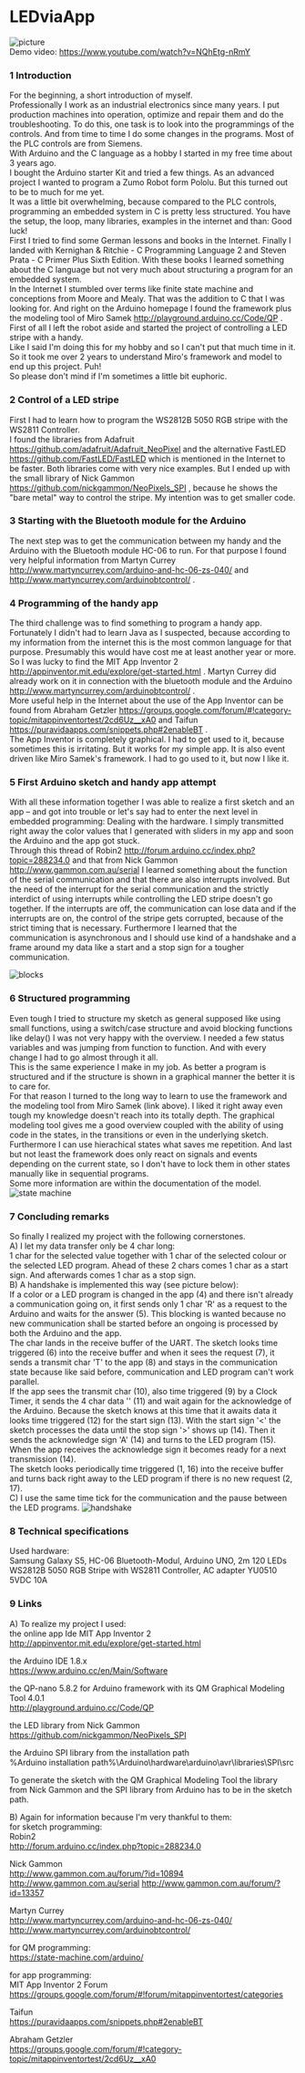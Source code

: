 # LEDviaApp
![picture](doc/stuff/LEDviaApp.jpg)  
Demo video: https://www.youtube.com/watch?v=NQhEtg-nRmY
### 1  Introduction
For the beginning, a short introduction of myself.  
Professionally I work as an industrial electronics since many years. I put production machines into operation, optimize and repair them and do the troubleshooting. To do this, one task is to look into the programmings of the controls. And from time to time I do some changes in the programs. Most of the PLC controls are from Siemens.  
With Arduino and the C language as a hobby I started in my free time about 3 years ago.  
I bought the Arduino starter Kit and tried a few things. As an advanced project I wanted to program a Zumo Robot form Pololu. But this turned out to be to much for me yet.  
It was a little bit overwhelming, because compared to the PLC controls, programming an embedded system in C is pretty less structured. You have the setup, the loop, many libraries, examples in the internet and than: Good luck!  
First I tried to find some German lessons and books in the Internet. Finally I landed with Kernighan & Ritchie - C Programming Language 2 and Steven Prata - C Primer Plus Sixth Edition. With these books I learned something about the C language but not very much about structuring a program for an embedded system.  
In the Internet I stumbled over terms like finite state machine and conceptions from Moore and Mealy. That was the addition to C that I was looking for. And right on the Arduino homepage I found the framework plus the modeling tool of Miro Samek http://playground.arduino.cc/Code/QP .
First of all I left the robot aside and started the project of controlling a LED stripe with a handy.  
Like I said I'm doing this for my hobby and so I can't put that much time in it. So it took me over 2 years to understand Miro's framework and model to end up this project. Puh!  
So please don't mind if I'm sometimes a little bit euphoric.
### 2  Control of a LED stripe
First I had to learn how to program the WS2812B 5050 RGB stripe with the WS2811 Controller.  
I found the libraries from Adafruit https://github.com/adafruit/Adafruit_NeoPixel and the alternative FastLED https://github.com/FastLED/FastLED which is mentioned in the Internet to be faster. Both libraries come with very nice examples. But I ended up with the small library of Nick Gammon https://github.com/nickgammon/NeoPixels_SPI , because he shows the "bare metal" way to control the stripe. My intention was to get smaller code.
### 3  Starting with the Bluetooth module for the Arduino
The next step was to get the communication between my handy and the Arduino with the Bluetooth module HC-06 to run. For that purpose I found very helpful information from Martyn Currey http://www.martyncurrey.com/arduino-and-hc-06-zs-040/ and http://www.martyncurrey.com/arduinobtcontrol/ .
### 4  Programming of the handy app
The third challenge was to find something to program a handy app.  
Fortunately I didn't had to learn Java as I suspected, because according to my information from the internet this is the most common language for that purpose. Presumably this would have cost me at least another year or more.  
So I was lucky to find the MIT App Inventor 2 http://appinventor.mit.edu/explore/get-started.html . Martyn Currey did already work on it in connection with the bluetooth module and the Arduino http://www.martyncurrey.com/arduinobtcontrol/ .  
More useful help in the Internet about the use of the App Inventor can be found from Abraham Getzler https://groups.google.com/forum/#!category-topic/mitappinventortest/2cd6Uz__xA0  and Taifun  https://puravidaapps.com/snippets.php#2enableBT .  
The App Inventor is completely graphical. I had to get used to it, because sometimes this is irritating. But it works for my simple app. It is also event driven like Miro Samek's framework. I had to go used to it, but now I like it.
### 5  First Arduino sketch and handy app attempt
With all these information together I was able to realize a first sketch and an app – and got into trouble or let's say had to enter the next level in embedded programming: Dealing with the hardware. I simply transmitted right away the color values that I generated with sliders in my app and soon the Arduino and the app got stuck.  
Through this thread of Robin2 http://forum.arduino.cc/index.php?topic=288234.0 and that from Nick Gammon http://www.gammon.com.au/serial I learned something about the function of the serial communication and that there are also interrupts involved. But the need of the interrupt for the serial communication and the strictly interdict of using interrupts while controlling the LED stripe doesn't go together. If the interrupts are off, the communication can lose data and if the interrupts are on, the control of the stripe gets corrupted, because of the strict timing that is necessary. Furthermore I learned that the communication is asynchronous and I should use kind of a handshake and a frame around my data like a start and a stop sign for a tougher communication.  

![blocks](doc/blocks.png)
### 6  Structured programming  
Even tough I tried to structure my sketch as general supposed like using small functions, using a switch/case structure and avoid blocking functions like delay() I was not very happy with the overview. I needed a few status variables and was jumping from function to function. And with every change I had to go almost through it all.  
This is the same experience I make in my job. As better a program is structured and if the structure is shown in a graphical manner the better it is to care for.  
For that reason I turned to the long way to learn to use the framework and the modeling tool from Miro Samek (link above). I liked it right away even tough my knowledge doesn't reach into its totally depth. The graphical modeling tool gives me a good overview coupled with the ability of  using code in the states, in the transitions or even in the underlying sketch. Furthermore I can use hierachical states what saves me repetition. And last but not least the framework does only react on signals and events depending on the current state, so I don't have to lock them in other states manually like in sequential programs.  
Some more information are within the documentation of the model.
![state machine](doc/SMofLEDviaApp.png)
### 7  Concluding remarks
So finally I realized my project with the following cornerstones.  
A) I let my data transfer only be 4 char long:  
1 char for the selected value together with 1 char of the selected colour or the selected LED program. Ahead of these 2 chars comes 1 char as a start sign. And afterwards comes 1 char as a stop sign.  
B) A handshake is implemented this way (see picture below):  
If a color or a LED program is changed in the app (4) and there isn't already a communication going on, it first sends only 1 char 'R' as a request to the Arduino and waits for the answer (5). This blocking is wanted because no new communication shall be started before an ongoing is processed by both the Arduino and the app.  
The char lands in the receive buffer of the UART. The sketch looks time triggered (6) into the receive buffer and when it sees the request (7), it sends a transmit char 'T' to the app (8) and stays in the communication state because like said before, communication and LED program can't work parallel.  
If the app sees the transmit char (10), also time triggered (9) by a Clock Timer, it sends the 4 char data '<XY>' (11) and wait again for the acknowledge of the Arduino. Because the sketch knows at this time that it awaits data it looks time triggered (12) for the start sign (13).
With the start sign '<' the sketch processes the data until the stop sign '>' shows up (14). Then it sends the acknowledge sign 'A' (14) and turns to the LED program (15).  
When the app receives the acknowledge sign it becomes ready for a next transmission (14).  
The sketch looks periodically time triggered (1, 16) into the receive buffer and turns back right away to the LED program if there is no new request (2, 17).  
C) I use the same time tick for the communication and the pause between the LED programs.
![handshake](doc/handshake.png)
### 8  Technical specifications
Used hardware:  
Samsung Galaxy S5, HC-06 Bluetooth-Modul, Arduino UNO, 2m 120 LEDs WS2812B 5050 RGB Stripe with WS2811 Controller, AC adapter YU0510 5VDC 10A
### 9  Links
A) To realize my project I used:  
the online app Ide MIT App Inventor 2  
http://appinventor.mit.edu/explore/get-started.html

the Arduino IDE 1.8.x  
https://www.arduino.cc/en/Main/Software  

the QP-nano 5.8.2 for Arduino framework with its QM Graphical Modeling Tool 4.0.1  
http://playground.arduino.cc/Code/QP  

the LED library from Nick Gammon  
https://github.com/nickgammon/NeoPixels_SPI  

the Arduino SPI library from the installation path  
%Arduino installation path%\Arduino\hardware\arduino\avr\libraries\SPI\src  

To generate the sketch with the  QM Graphical Modeling Tool the library from Nick Gammon and the SPI library from Arduino has to be in the sketch path.  

B) Again for information because I'm very thankful to them:  
for sketch programming:  
Robin2  
	http://forum.arduino.cc/index.php?topic=288234.0

Nick Gammon  
	http://www.gammon.com.au/forum/?id=10894
	http://www.gammon.com.au/serial
	http://www.gammon.com.au/forum/?id=13357

Martyn Currey  
	http://www.martyncurrey.com/arduino-and-hc-06-zs-040/
	http://www.martyncurrey.com/arduinobtcontrol/

for QM programming:  
	https://state-machine.com/arduino/

for app programming:  
MIT App Inventor 2 Forum  
	https://groups.google.com/forum/#!forum/mitappinventortest/categories

Taifun  
	https://puravidaapps.com/snippets.php#2enableBT

Abraham Getzler  
	https://groups.google.com/forum/#!category-topic/mitappinventortest/2cd6Uz__xA0
